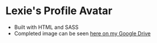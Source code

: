 # Lexie's Profile Avatar

- Built with HTML and SASS
- Completed image can be seen [here on my Google Drive](https://drive.google.com/file/d/13bT5QOhDBe9zwSbdSSCvEue-EjGfbMYv/view?usp=sharing)
